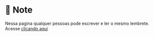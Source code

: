 # :page_facing_up: Note
Nessa pagina qualquer pessoas pode escrever e ler o mesmo lembrete.
Acesse [clicando aqui](https://breno30.github.io/note/)
